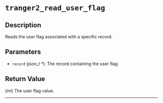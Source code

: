 # `tranger2_read_user_flag`

## Description
Reads the user flag associated with a specific record.

## Parameters
- `record` (*json_t \**): The record containing the user flag.

## Return Value
(*int*) The user flag value.

---
